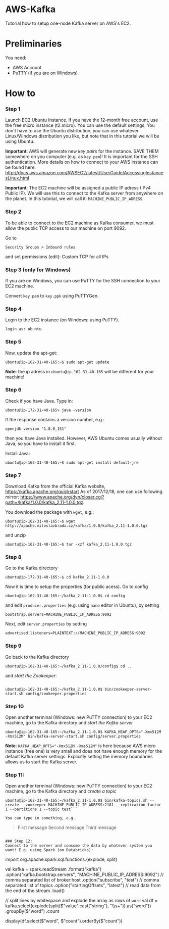 # AWS-Kafka
Tutorial how to setup one-node Kafka server on AWS's EC2. 

# Preliminaries
You need:
- AWS Account
- PuTTY (if you are on Windows)

# How to
### Step 1
Launch EC2 Ubuntu Instance. If you have the 12-month free account, use the free micro instance (t2.micro). You can use the default settings. You don't have to use the Ubuntu distribution, you can use whatever Linux/Windows distribution you like, but note that in this tutorial we will be using Ubuntu.

**Important**: AWS will generate new *key pairs* for the instance. SAVE THEM somewhere on you computer (e.g. as `key.pem`)! It is important for the SSH authentication. More details on how to connect to your AWS instance can be found here: http://docs.aws.amazon.com/AWSEC2/latest/UserGuide/AccessingInstancesLinux.html

**Important**: The EC2 machine will be assigned a public IP adress (IPv4 Public IP). We will use this to connect to the Kafka server from anywhere on the planet. In this tutorial, we will call it: `MACHINE_PUBLIC_IP_ADRESS`.

### Step 2 
To be able to connect to the EC2 machine as Kafka consumer, we must allow the public TCP access to our machine on port 9092.

Go to

```Security Groups > Inbound rules ```

and set permissions (edit): Custom TCP for all IPs

### Step 3 (only for Windows)
If you are on Windows, you can use PuTTY for the SSH connection to your EC2 machine. 

Convert `key.pem` to `key.ppk` using PuTTYGen. 

### Step 4
Login to the EC2 instance (on Windows: using PuTTY). 

``` login as: ubuntu ```

### Step 5
Now, update the apt-get: 

```ubuntu@ip-162-31-40-165:~$ sudo apt-get update ```

**Note**: the ip adress in `ubuntu@ip-162-31-40-165` will be different for your machine!
### Step 6
Check if you have Java. Type in:

```ubuntu@ip-172-31-40-165> java -version ```

If the response contains a version number, e.g.:

```
openjdk version "1.8.0_151"
```

then you have Java installed. However, AWS Ubuntu comes usually without Java, so you have to install it first. 

Install Java:

```ubuntu@ip-162-31-40-165:~$ sudo apt-get install default-jre ```

### Step 7
Download Kafka from the official Kafka website, https://kafka.apache.org/quickstart
As of 2017/12/18, one can use following mirror: https://www.apache.org/dyn/closer.cgi?path=/kafka/1.0.0/kafka_2.11-1.0.0.tgz. 

You download the package with `wget`, e.g.:

```
ubuntu@ip-162-31-40-165:~$ wget http://apache.miloslavbrada.cz/kafka/1.0.0/kafka_2.11-1.0.0.tgz
```

and unzip 

```
ubuntu@ip-162-31-40-165:~$ tar -xzf kafka_2.11-1.0.0.tgz
```

### Step 8
Go to the Kafka directory

```
ubuntu@ip-172-31-40-165:~$ cd kafka_2.11-1.0.0
```

Now it is time to setup the properties (for public acess). Go to config

```
ubuntu@ip-162-31-40-165:~/kafka_2.11-1.0.0$ cd config
```

and edit `producer.properties` (e.g. using `nano` editor in Ubuntu), by setting 

```bootstrap.servers=MACHINE_PUBLIC_IP_ADRESS:9092```

Next, edit `server.properties` by setting

```advertised.listeners=PLAINTEXT://MACHINE_PUBLIC_IP_ADRESS:9092```
### Step 9
Go back to the Kafka directory

```
ubuntu@ip-162-31-40-165:~/kafka_2.11-1.0.0/config$ cd ..
```

and *start the Zookeeper*: 
```

ubuntu@ip-162-31-40-165:~/kafka_2.11-1.0.0$ bin/zookeeper-server-start.sh config/zookeeper.properties
```

### Step 10
Open another terminal (Windows: new PuTTY connection) to your EC2 machine, go to the Kafka directory and *start the Kafka server*

```
ubuntu@ip-162-31-40-165:~/kafka_2.11-1.0.0$ KAFKA_HEAP_OPTS="-Xmx512M -Xms512M" bin/kafka-server-start.sh config/server.properties 
```

**Note**: `KAFKA_HEAP_OPTS="-Xmx512M -Xms512M"` is here because AWS micro instance (free one) is very small and does not have enough memory for the default Kafka server settings. Explicitly setting the memory boundaries allows us to start the Kafka server. 

### Step 11:
Open another terminal (Windows: new PuTTY connection) to your EC2 machine, go to the Kafka directory and *create a topic*

```
ubuntu@ip-162-31-40-165:~/kafka_2.11-1.0.0$ bin/kafka-topics.sh --create --zookeeper MACHINE_PUBLIC_IP_ADRESS:2181 --replication-factor 1 --partitions 1 --topic test```

You can type in something, e.g.

```
>First message
>Second message
>Third message
```

### Step 12: 
Connect to the server and consume the data by whatever system you want! E.g. using Spark (on Databricks): 

```
import org.apache.spark.sql.functions.{explode, split}

val kafka = spark.readStream
  .format("kafka")
  .option("kafka.bootstrap.servers", "MACHINE_PUBLIC_IP_ADRESS:9092")   // comma separated list of broker:host
  .option("subscribe", "test")    // comma separated list of topics
  .option("startingOffsets", "latest") // read data from the end of the stream
  .load()
  
  // split lines by whitespace and explode the array as rows of `word`
val df = kafka.select(explode(split($"value".cast("string"), "\\s+")).as("word"))
  .groupBy($"word")
  .count
  
  display(df.select($"word", $"count").orderBy($"count"))
```
